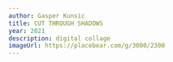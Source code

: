 ```yaml
---
author: Gasper Kunsic
title: CUT THROUGH SHADOWS​
year: 2021
description: digital collage
imageUrl: https://placebear.com/g/3000/2300
---
```


